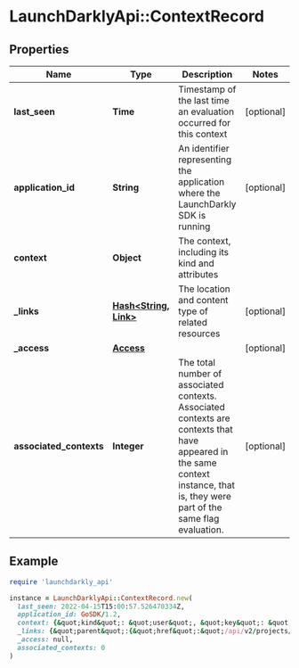 # LaunchDarklyApi::ContextRecord

## Properties

| Name | Type | Description | Notes |
| ---- | ---- | ----------- | ----- |
| **last_seen** | **Time** | Timestamp of the last time an evaluation occurred for this context | [optional] |
| **application_id** | **String** | An identifier representing the application where the LaunchDarkly SDK is running | [optional] |
| **context** | **Object** | The context, including its kind and attributes |  |
| **_links** | [**Hash&lt;String, Link&gt;**](Link.md) | The location and content type of related resources | [optional] |
| **_access** | [**Access**](Access.md) |  | [optional] |
| **associated_contexts** | **Integer** | The total number of associated contexts. Associated contexts are contexts that have appeared in the same context instance, that is, they were part of the same flag evaluation. | [optional] |

## Example

```ruby
require 'launchdarkly_api'

instance = LaunchDarklyApi::ContextRecord.new(
  last_seen: 2022-04-15T15:00:57.526470334Z,
  application_id: GoSDK/1.2,
  context: {&quot;kind&quot;: &quot;user&quot;, &quot;key&quot;: &quot;context-key-123abc&quot;, &quot;name&quot;: &quot;Sandy Smith&quot;, &quot;email&quot;: &quot;sandy@example.com&quot;},
  _links: {&quot;parent&quot;:{&quot;href&quot;:&quot;/api/v2/projects/my-project/environments/my-environment&quot;,&quot;type&quot;:&quot;application/json&quot;},&quot;self&quot;:{&quot;href&quot;:&quot;/api/v2/projects/my-project/environments/my-env/contexts/organization:launch-darkly:user:henry?filter&#x3D;applicationId:\&quot;GoSDK/1.2\&quot;&quot;,&quot;type&quot;:&quot;application/json&quot;},&quot;site&quot;:{&quot;href&quot;:&quot;/my-project/my-environment/context/organization:launch-darkly:user:henry&quot;,&quot;type&quot;:&quot;text/html&quot;}},
  _access: null,
  associated_contexts: 0
)
```

